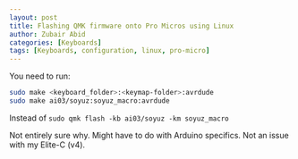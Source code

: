 ```yaml
---
layout: post
title: Flashing QMK firmware onto Pro Micros using Linux
author: Zubair Abid
categories: [Keyboards]
tags: [Keyboards, configuration, linux, pro-micro]
---
```


You need to run:

```bash
sudo make <keyboard_folder>:<keymap-folder>:avrdude
sudo make ai03/soyuz:soyuz_macro:avrdude
```

Instead of `sudo qmk flash -kb ai03/soyuz -km soyuz_macro`

Not entirely sure why. Might have to do with Arduino specifics. Not an issue
with my Elite-C (v4).
